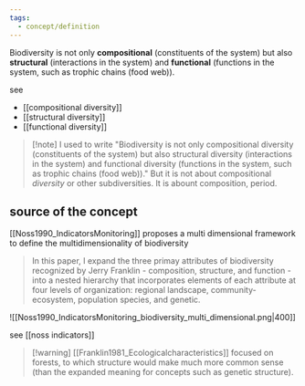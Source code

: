 ```yaml
---
tags:
  - concept/definition
---
```

Biodiversity is not only **compositional** (constituents of the system) but also **structural** (interactions in the system) and **functional** (functions in the system, such as trophic chains (food web)).

see 
- [[compositional diversity]]
- [[structural diversity]]
- [[functional diversity]]

>[!note] I used to write "Biodiversity is not only compositional diversity (constituents of the system) but also structural diversity (interactions in the system) and functional diversity (functions in the system, such as trophic chains (food web))." But it is not about compositional *diversity* or other subdiversities. It is abount composition, period.

## source of the concept
[[Noss1990_IndicatorsMonitoring]] proposes a multi dimensional framework to define the multidimensionality of biodiversity
> In this paper, I expand the three primay attributes of biodiversity recognized by Jerry Franklin - composition, structure, and  function - into a nested hierarchy that incorporates elements of each attribute at four levels of organization: regional landscape, community-ecosystem, population species, and genetic.

![[Noss1990_IndicatorsMonitoring_biodiversity_multi_dimensional.png|400]]

see [[noss indicators]]
>[!warning] [[Franklin1981_Ecologicalcharacteristics]] focused on forests, to which structure would make much more common sense (than the expanded meaning for concepts such as genetic structure).
